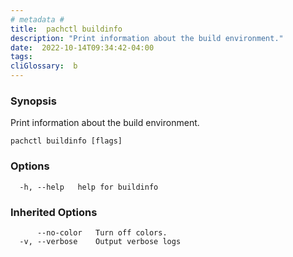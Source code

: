 ```yaml
---
# metadata # 
title:  pachctl buildinfo
description: "Print information about the build environment."
date:  2022-10-14T09:34:42-04:00
tags:
cliGlossary:  b
---
```


### Synopsis

Print information about the build environment.

```
pachctl buildinfo [flags]
```

### Options

```
  -h, --help   help for buildinfo
```

### Inherited Options

```
      --no-color   Turn off colors.
  -v, --verbose    Output verbose logs
```

